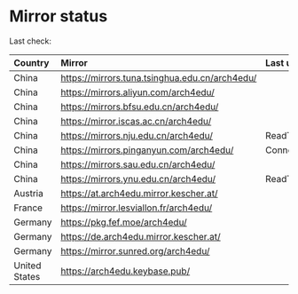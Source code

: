 <script src="./time.js"></script>
# Mirror status
Last check: <script type="text/javascript">localize(1674753438.926551);</script>

|Country|Mirror|Last update|
|:------|:-----|:----------|
|China|https://mirrors.tuna.tsinghua.edu.cn/arch4edu/|<script type="text/javascript">localize(1674628514);</script>|
|China|https://mirrors.aliyun.com/arch4edu/|<script type="text/javascript">localize(1674628514);</script>|
|China|https://mirrors.bfsu.edu.cn/arch4edu/|<script type="text/javascript">localize(1674628514);</script>|
|China|https://mirror.iscas.ac.cn/arch4edu/|<script type="text/javascript">localize(1674628514);</script>|
|China|https://mirrors.nju.edu.cn/arch4edu/|ReadTimeout|
|China|https://mirrors.pinganyun.com/arch4edu/|ConnectionError|
|China|https://mirrors.sau.edu.cn/arch4edu/|<script type="text/javascript">localize(1673850842);</script>|
|China|https://mirrors.ynu.edu.cn/arch4edu/|ReadTimeout|
|Austria|https://at.arch4edu.mirror.kescher.at/|<script type="text/javascript">localize(1674628514);</script>|
|France|https://mirror.lesviallon.fr/arch4edu/|<script type="text/javascript">localize(1674153500);</script>|
|Germany|https://pkg.fef.moe/arch4edu/|<script type="text/javascript">localize(1674628514);</script>|
|Germany|https://de.arch4edu.mirror.kescher.at/|<script type="text/javascript">localize(1674628514);</script>|
|Germany|https://mirror.sunred.org/arch4edu/|<script type="text/javascript">localize(1674628514);</script>|
|United States|https://arch4edu.keybase.pub/|<script type="text/javascript">localize(1674628514);</script>|

<script src="./tablefilter/tablefilter.js"></script>
<script src="./table.js"></script>